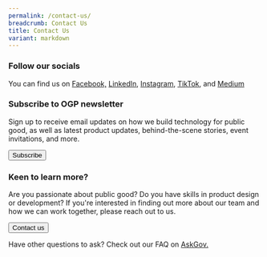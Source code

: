```yaml
---
permalink: /contact-us/
breadcrumb: Contact Us
title: Contact Us
variant: markdown
---
```

### **Follow our socials** 

You can find us on [Facebook,](https://www.facebook.com/opengovsg/) [LinkedIn](https://www.linkedin.com/company/open-government-products), [Instagram](https://www.instagram.com/opengovsg/),  [TikTok](https://www.tiktok.com/@opengovsg), and [Medium](https://medium.com/open-government-products)

### **Subscribe to OGP newsletter**
Sign up to receive email updates on how we build technology for public good, as well as latest product updates, behind-the-scene stories, event invitations, and more.

<a href="https://form.gov.sg/654c40ef862b4800122fa177" class="padding--top padding--bottom is-inline-block">
                <button class="bp-button is-secondary is-medium has-text-white is-uppercase search-button">
                    Subscribe
                </button>
            </a>
						
### **Keen to learn more?**
Are you passionate about public good? Do you have skills in product design or development?  If you're interested in finding out more about our team and how we can work together, please reach out to us.

  <a href="https://form.gov.sg/#!/5bed1be1ccecca000fd23587" class="padding--top padding--bottom is-inline-block">
                <button class="bp-button is-secondary is-medium has-text-white is-uppercase search-button">
                    Contact us
                </button>
            </a>

Have other questions to ask? Check out our FAQ on <a href="https://go.ask.gov.sg/ogp">AskGov.</a>

<!-- Change the width and height values to suit you best -->